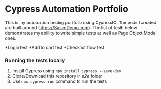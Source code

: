 # Cypress Automation Portfolio

This is my automation testing portfolio using CypressIO. The tests I created are built around (https://SauceDemo.com). The list of testh below demonstrates my abiility to write simple tests as well as Page Object Model ones.

*Login test
*Add to cart test
*Checkout flow test

### Running the tests locally
1. Install Cypress using ```npm install cypress --save-dev```
2. Clone/Download this repository in *e2e* folder
3. Use ```npx cypress run``` command to run the tests
